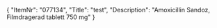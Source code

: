 {
  "ItemNr": "077134",
  "Title": "test",
  "Description": "Amoxicillin Sandoz, Filmdragerad tablett 750 mg"
}